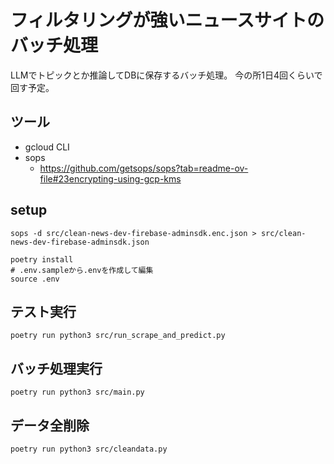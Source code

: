 # フィルタリングが強いニュースサイトのバッチ処理
LLMでトピックとか推論してDBに保存するバッチ処理。
今の所1日4回くらいで回す予定。

## ツール
- gcloud CLI
- sops
    - https://github.com/getsops/sops?tab=readme-ov-file#23encrypting-using-gcp-kms

## setup
```
sops -d src/clean-news-dev-firebase-adminsdk.enc.json > src/clean-news-dev-firebase-adminsdk.json 

poetry install
# .env.sampleから.envを作成して編集
source .env
```

## テスト実行
```
poetry run python3 src/run_scrape_and_predict.py
```

## バッチ処理実行
```
poetry run python3 src/main.py
```

## データ全削除
```
poetry run python3 src/cleandata.py
```
